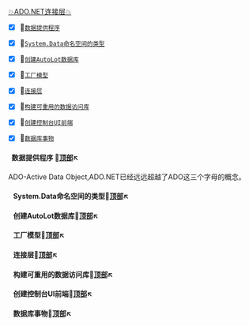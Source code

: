 <a  id="top" href="#top">:collision:ADO.NET连接层:collision: </a>


- [x] :sunflower:<a href="#01">`数据提供程序`</a>

- [x] :sunflower:<a href="#02">`System.Data命名空间的类型`</a>

- [x] :sunflower:<a href="#03">`创建AutoLot数据库`</a>

- [x] :sunflower:<a href="#04">`工厂模型`</a>

- [x] :sunflower:<a href="#05">`连接层`</a>

- [x] :sunflower:<a href="#06">`构建可重用的数据访问库`</a>

- [x] :sunflower:<a href="#07">`创建控制台UI前端`</a>

- [x] :sunflower:<a href="#08">`数据库事物`</a>




#### &nbsp;&nbsp;数据提供程序 <a id="01"></a>:flags:<a href="#top">顶部</a>:arrow_upper_left:

ADO-Active Data Object,ADO.NET已经远远超越了ADO这三个字母的概念。



#### &nbsp;&nbsp; System.Data命名空间的类型<a id="02"></a>:flags:<a href="#top">顶部</a>:arrow_upper_left:


#### &nbsp;&nbsp; 创建AutoLot数据库<a id="03"></a>:flags:<a href="#top">顶部</a>:arrow_upper_left:


#### &nbsp;&nbsp; 工厂模型<a id="04"></a>:flags:<a href="#top">顶部</a>:arrow_upper_left:


#### &nbsp;&nbsp; 连接层<a id="05"></a>:flags:<a href="#top">顶部</a>:arrow_upper_left:


#### &nbsp;&nbsp; 构建可重用的数据访问库<a id="06"></a>:flags:<a href="#top">顶部</a>:arrow_upper_left:


#### &nbsp;&nbsp; 创建控制台UI前端<a id="07"></a>:flags:<a href="#top">顶部</a>:arrow_upper_left:


#### &nbsp;&nbsp; 数据库事物<a id="08"></a>:flags:<a href="#top">顶部</a>:arrow_upper_left:









